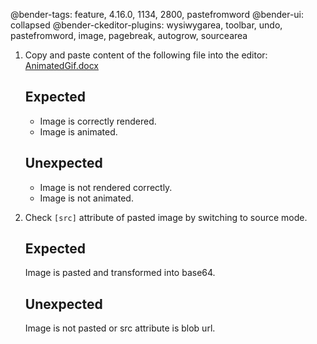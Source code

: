 @bender-tags: feature, 4.16.0, 1134, 2800, pastefromword
@bender-ui: collapsed
@bender-ckeditor-plugins: wysiwygarea, toolbar, undo, pastefromword, image, pagebreak, autogrow, sourcearea

1. Copy and paste content of the following file into the editor:
[AnimatedGif.docx](../generated/_fixtures/ImagesExtraction/AnimatedGif/AnimatedGif.docx)

	## Expected

	* Image is correctly rendered.
	* Image is animated.

	## Unexpected

	* Image is not rendered correctly.
	* Image is not animated.


2. Check `[src]` attribute of pasted image by switching to source mode.

	## Expected

	Image is pasted and transformed into base64.

	## Unexpected

	Image is not pasted or src attribute is blob url.
